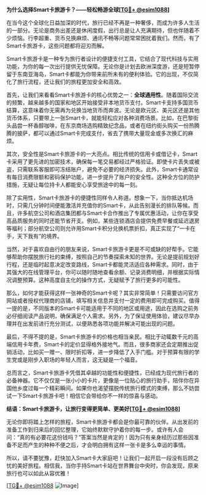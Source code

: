 **为什么选择Smart卡旅游卡？——轻松畅游全球[[TG💪+ @esim1088](https://t.me/s/esim1088)]**

在当今这个全球化日益加深的时代，旅行已经不再是一种奢侈，而成为许多人生活的一部分。无论是商务出差还是休闲度假，出行总是让人充满期待，但也伴随着不少烦恼。行李超重、货币兑换麻烦、通讯不畅等问题常常困扰着我们。然而，有了Smart卡旅游卡，这些问题都将迎刃而解。

Smart卡旅游卡是一种专为旅行者设计的便捷支付工具，它结合了现代科技与实用功能，为你的每一次出行提供无忧保障。无论你是计划去欧洲深度游，还是短暂停留于东南亚海岛，Smart卡都能为你带来前所未有的便利体验。它的出现，不仅简化了旅行流程，还让我们的旅程更加安全和高效。

首先，让我们来看看Smart卡旅游卡的核心优势之一：**全球通用性**。随着国际交流的频繁，越来越多的国家和地区开始接受非本地货币支付。Smart卡支持多国货币结算，这意味着你无需再为兑换当地货币而奔波。无论是欧元区、美元区还是其他货币体系，只要带上一张Smart卡，就能轻松应对各种消费场景。比如，在巴黎街头品尝一杯香醇咖啡，在东京商场选购精致纪念品，或者在纽约街头购买一份热腾腾的披萨，都可以通过Smart卡完成支付，省去了携带大量现金或多次换汇的麻烦。

其次，安全性是Smart卡旅游卡的一大亮点。相比传统的信用卡或借记卡，Smart卡采用了更先进的加密技术，确保每一笔交易都经过严格验证。即使卡片丢失或被盗，只需联系客服即可冻结账户，避免不必要的经济损失。此外，Smart卡通常设有每日消费限额和密码保护功能，进一步提升了账户的安全性。这种全方位的防护措施，无疑让每位持卡人都能安心享受旅途中的每一刻。

除了实用性，Smart卡旅游卡的便捷性同样令人称道。想象一下，当你抵达机场时，只需几分钟时间便能激活并充值你的Smart卡，从此告别漫长的排队等候。而且，许多航空公司和酒店集团都与Smart卡合作推出了专属优惠活动，让你在享受高品质服务的同时还能节省开支。例如，某些连锁酒店会提供免费早餐或延迟退房等福利；部分航空公司则允许用Smart卡积分兑换机票折扣，真正实现了“一卡在手，天下我有”的境界。

当然，对于喜欢自由行的朋友来说，Smart卡旅游卡更是不可或缺的好帮手。它能够帮助你摆脱旅行社的束缚，按照自己的节奏探索未知的世界。无论是提前规划好行程，还是临时起意决定改变路线，Smart卡都能灵活适应各种需求。同时，由于其强大的在线管理平台，你可以随时随地查看余额、记录消费明细，并根据实际情况调整预算。这种高度自主化的操作方式，无疑赋予了旅行更多的可能性。

那么，如何才能获得这样一张神奇的Smart卡呢？其实非常简单！只需要访问官方网站或者授权代理商的店铺，填写相关信息并支付一定的费用即可完成购买。值得一提的是，不同版本的Smart卡可能适用于不同的地区或用途，因此在选购之前务必仔细阅读产品说明，确保满足个人需求。另外，为了保证使用体验，建议尽早办理并在出发前进行充分测试，以便熟悉各项功能并解决可能出现的问题。

最后，不得不提的是，Smart卡旅游卡的价格也相当亲民。相比于动辄数千元的高端信用卡年费，Smart卡的定价显得格外接地气。而且，很多商家还会定期推出促销活动，比如买一赠一、限时折扣等，进一步降低了入手门槛。对于预算有限的学生党或是刚步入职场的年轻人而言，这无疑是一个福音。

总而言之，Smart卡旅游卡凭借其卓越的功能性和便捷性，已经成为现代旅行者的必备神器。它不仅仅是一张小小的卡片，更像是一位贴心的旅行助手，陪伴你在异国他乡度过每一个精彩瞬间。如果你也渴望摆脱传统旅行模式的束缚，那么不妨尝试一下Smart卡旅游卡吧！相信它会带给你不一样的惊喜与感动。

**结语：Smart卡旅游卡，让旅行变得更简单、更美好[[TG💪+ @esim1088](https://t.me/s/esim1088)]**

无论你即将踏上怎样的旅程，Smart卡旅游卡都会是你最可靠的伙伴。从出发前的准备工作到归来后的回忆整理，它始终默默守护着你的每一步。或许有人会问：“真的有必要花这份钱吗？”答案当然是肯定的！因为只有亲身经历过那些因准备不足而产生的种种不便之后，才会明白拥有这样一张卡是多么幸运的事情。

所以，请不要犹豫，赶快加入Smart卡大家庭吧！让我们一起开启一段没有后顾之忧的美好旅程。相信我，当你手持Smart卡站在世界舞台中央时，你会发现，原来旅行也可以如此从容优雅！

[[TG💪+ @esim1088](https://t.me/s/esim1088) ![Image](https://i.postimg.cc/4NQfJmqS/Snipaste-2025-05-13-00-14-12.png)]
